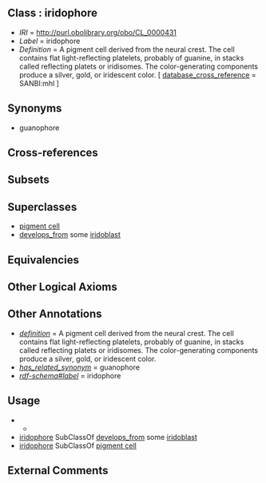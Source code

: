 
## Class : iridophore

 * *IRI* = http://purl.obolibrary.org/obo/CL_0000431
 * *Label* = iridophore
 * *Definition* = A pigment cell derived from the neural crest. The cell contains flat light-reflecting platelets, probably of guanine, in stacks called reflecting platets or iridisomes. The color-generating components produce a silver, gold, or iridescent color. [ [database_cross_reference](../../ef/oboInOwl#hasDbXref.md) = SANBI:mhl ]

## Synonyms

 * guanophore

## Cross-references


## Subsets


## Superclasses

 * [pigment cell](../../CL/47/CL_0000147.md)
 * [develops_from](../../RO/02/RO_0002202.md) some [iridoblast](../../CL/01/CL_0005001.md)

## Equivalencies


## Other Logical Axioms


## Other Annotations

 * *[definition](../../IAO/15/IAO_0000115.md)* = A pigment cell derived from the neural crest. The cell contains flat light-reflecting platelets, probably of guanine, in stacks called reflecting platets or iridisomes. The color-generating components produce a silver, gold, or iridescent color.
 * *[has_related_synonym](../../ym/oboInOwl#hasRelatedSynonym.md)* = guanophore
 * *[rdf-schema#label](../../el/rdf-schema#label.md)* = iridophore

## Usage

 * -
 * [iridophore](../../CL/31/CL_0000431.md) SubClassOf [develops_from](../../RO/02/RO_0002202.md) some [iridoblast](../../CL/01/CL_0005001.md)
 * [iridophore](../../CL/31/CL_0000431.md) SubClassOf [pigment cell](../../CL/47/CL_0000147.md)

## External Comments

